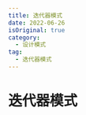 ```yaml
---
title: 迭代器模式
date: 2022-06-26
isOriginal: true
category:
  - 设计模式
tag:
  - 迭代器模式
---
```


# 迭代器模式
<!-- more -->